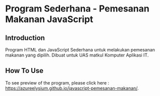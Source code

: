 # Program Sederhana - Pemesanan Makanan JavaScript

## Introduction
Program HTML dan JavaScript Sederhana untuk melakukan pemesanan makanan yang dipilih. Dibuat untuk UAS matkul Komputer Aplikasi IT.

## How To Use
To see preview of the program, please click here : https://azureelysium.github.io/javascript-pemesanan-makanan/.
